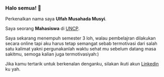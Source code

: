 ### Halo semua! 👋 

Perkenalkan nama saya **Ulfah Musahada Musyi**.

Saya seorang **Mahasiswa** di [UNCP](https://www.uncp.ac.id).

Saya sekarang menempuh semester 3 loh, walau pembelajran dilakukan secara online tapi aku harus tetap semangat sebab termotivasi dari salah satu kalimat yakni pergunakanlah waktu sehat mu sebelum datang masa sakitmu, semoga kalian juga termotivasiyah:)  

Jika kamu tertarik untuk berkenalan denganku, silakan ikuti akun [Linkedin](https://www.linkedin.com/in/ulfah-musahada/) ku yah.


